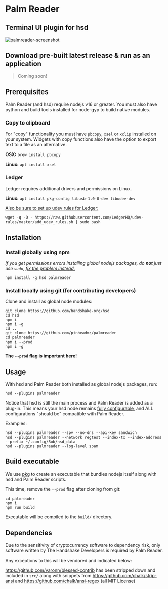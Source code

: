 # Palm Reader

## Terminal UI plugin for hsd

![palmreader-screenshot](https://raw.githubusercontent.com/pinheadmz/palmreader/master/docs/screenshot1.png)

## Download pre-built latest release & run as an application

> Coming soon!

## Prerequisites

Palm Reader (and hsd) require nodejs v16 or greater.
You must also have python and build tools installed for node-gyp to build native modules.

### Copy to clipboard

For "copy" functionality you must have `pbcopy`, `xsel` or `xclip` installed on
your system. Widgets with copy functions also have the option to export text
to a file as an alternative.

**OSX:** `brew install pbcopy`

**Linux:** `apt install xsel`

### Ledger

Ledger requires additional drivers and permissions on Linux.

**Linux:** `apt install pkg-config libusb-1.0-0-dev libudev-dev`

[Also be sure to set up udev rules for Ledger:](https://support.ledger.com/hc/en-us/articles/115005165269-Fix-USB-connection-issues-with-Ledger-Live?support=true)

```
wget -q -O - https://raw.githubusercontent.com/LedgerHQ/udev-rules/master/add_udev_rules.sh | sudo bash
```

## Installation

### Install globally using npm

*If you get permissions errors installing global nodejs packages,
do **not** just use `sudo`, [fix the problem instead.](https://docs.npmjs.com/resolving-eacces-permissions-errors-when-installing-packages-globally)*

`npm install -g hsd palmreader`

### Install locally using git (for contributing developers)

Clone and install as global node modules:
```
git clone https://github.com/handshake-org/hsd
cd hsd
npm i
npm i -g
cd ..
git clone https://github.com/pinheadmz/palmreader
cd palmreader
npm i --prod
npm i -g
```

**The `--prod` flag is important here!**

## Usage

With hsd and Palm Reader both installed as global nodejs packages, run:

`hsd --plugins palmreader`

Notice that hsd is still the main process and Palm Reader is added as a plug-in.
This means your hsd node remains [fully configurable](https://hsd-dev.org/guides/config.html),
and ALL configurations "should be" compatible with Palm Reader.

Examples:

```
hsd --plugins palmreader --spv --no-dns --api-key sandwich
hsd --plugins palmreader --network regtest --index-tx --index-address --prefix ~/.config/Bob/hsd_data
hsd --plugins palmreader --log-level spam
```

## Build executable

We use [pkg](https://github.com/vercel/pkg) to create an executable that bundles
nodejs itself along with hsd and Palm Reader scripts.

This time, remove the `--prod` flag after cloning from git:

```
cd palmreader
npm i
npm run build
```

Executable will be compiled to the `build/` directory.

## Dependencies

Due to the sensitivity of cryptocurrency software to dependency risk, only
software written by The Handshake Developers is required by Palm Reader.

Any exceptions to this will be vendored and indicated below:

https://github.com/yaronn/blessed-contrib has been stripped down and included
in `src/` along with snippets from https://github.com/chalk/strip-ansi and
https://github.com/chalk/ansi-regex (all MIT License)